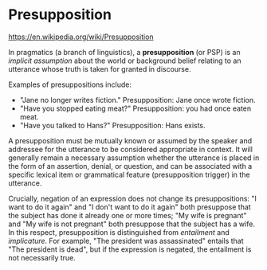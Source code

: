 # Presupposition

https://en.wikipedia.org/wiki/Presupposition

In pragmatics (a branch of linguistics), a **presupposition** (or PSP) is an *implicit assumption* about the world or background belief relating to an utterance whose truth is taken for granted in discourse.

Examples of presuppositions include:
- "Jane no longer writes fiction." Presupposition: Jane once wrote fiction.
- "Have you stopped eating meat?" Presupposition: you had once eaten meat.
- "Have you talked to Hans?" Presupposition: Hans exists.

A presupposition must be mutually known or assumed by the speaker and addressee for the utterance to be considered appropriate in context. It will generally remain a necessary assumption whether the utterance is placed in the form of an assertion, denial, or question, and can be associated with a specific lexical item or grammatical feature (presupposition trigger) in the utterance.

Crucially, negation of an expression does not change its presuppositions: "I want to do it again" and "I don't want to do it again" both presuppose that the subject has done it already one or more times; "My wife is pregnant" and "My wife is not pregnant" both presuppose that the subject has a wife. In this respect, presupposition is distinguished from *entailment* and *implicature*. For example, "The president was assassinated" entails that "The president is dead", but if the expression is negated, the entailment is not necessarily true.
